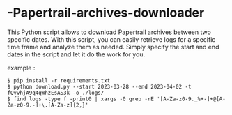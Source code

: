 # -Papertrail-archives-downloader

This Python script allows to download Papertrail archives between two specific dates. 
With this script, you can easily retrieve logs for a specific time frame and analyze them as needed. Simply specify the start and 
end dates in the script and let it do the work for you. 


example : 

```{r, engine='bash', count_lines}
$ pip install -r requirements.txt
$ python download.py --start 2023-03-28 --end 2023-04-02 -t fQvvhjA9q4qWhzEsAS3k -o ./logs/
$ find logs -type f -print0 | xargs -0 grep -rE '[A-Za-z0-9._%+-]+@[A-Za-z0-9.-]+\.[A-Za-z]{2,}'
```
